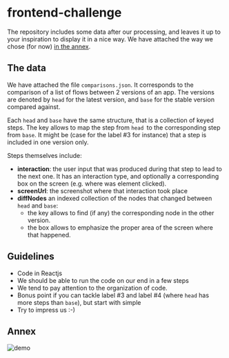 # frontend-challenge

The repository includes some data after our processing, and leaves it up to your inspiration
to display it in a nice way. We have attached the way we chose (for now) [in the annex](#annex).

## The data

We have attached the file `comparisons.json`.
It corresponds to the comparison of a list of flows between 2 versions of an app. The versions
are denoted by `head` for the latest version, and `base` for the stable version compared against.

Each `head` and `base` have the same structure, that is a collection of keyed steps.
The key allows to map the step from `head `to the corresponding step from `base`.
It might be (case for the label #3 for instance) that a step is included in one version only.

Steps themselves include:
- **interaction**: the user input that was produced during that step to lead to the next one. It has
an interaction type, and optionally a corresponding box on the screen (e.g. where was element clicked).
- **screenUrl**: the screenshot where that interaction took place
- **diffNodes** an indexed collection of the nodes that changed between `head` and `base`:
  * the key allows to find (if any) the corresponding node in the other version.
  * the box allows to emphasize the proper area of the screen where that happened.

## Guidelines

- Code in Reactjs
- We should be able to run the code on our end in a few steps
- We tend to pay attention to the organization of code.
- Bonus point if you can tackle label #3 and label #4 (where `head` has more steps than `base`), but
start with simple
- Try to impress us :-)

## Annex

![demo](https://user-images.githubusercontent.com/10992081/41192660-855295a4-6c01-11e8-9095-77b38d928bcf.gif)
